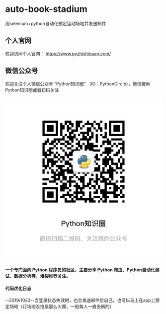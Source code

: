 # auto-book-stadium
用selenium+python自动化预定运动场地并发送邮件

## 个人官网
欢迎访问个人官网： https://www.pyzhishiquan.com/

## 微信公众号
欢迎关注个人微信公众号 “Python知识圈” （ID：PythonCircle），微信搜索 Python知识圈或者扫码关注

![公众号](https://github.com/Brucepk/pk.github.io/blob/master/gzh.jpg)

#### 一个专门面向 Python 程序员的社区，主要分享 Python 爬虫、Python自动化测试、数据分析等，墙裂推荐关注。

#### 代码优化日志

--2019/1022--当登录状态失效时，也会发送邮件给自己，也可以马上在app上预定场地（订场地没抢票那么火爆，一般每人一直去刷的）
